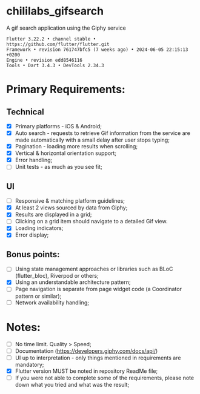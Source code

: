 # chililabs_gifsearch

A gif search application using the Giphy service

```
Flutter 3.22.2 • channel stable • https://github.com/flutter/flutter.git
Framework • revision 761747bfc5 (7 weeks ago) • 2024-06-05 22:15:13 +0200
Engine • revision edd8546116
Tools • Dart 3.4.3 • DevTools 2.34.3
```


# Primary Requirements:
## Technical
- [x] Primary platforms - iOS & Android;
- [x] Auto search - requests to retrieve Gif information from the service are made automatically with a small delay after user stops typing;
- [x] Pagination - loading more results when scrolling;
- [x] Vertical & horizontal orientation support;
- [x] Error handling;
- [ ] Unit tests - as much as you see fit;

## UI
- [ ] Responsive & matching platform guidelines;
- [x] At least 2 views sourced by data from Giphy;
- [x] Results are displayed in a grid;
- [ ] Clicking on a grid item should navigate to a detailed Gif view.
- [x] Loading indicators;
- [x] Error display;

## Bonus points:
- [ ] Using state management approaches or libraries such as BLoC (flutter_bloc), Riverpod or others;
- [x] Using an understandable architecture pattern;
- [ ] Page navigation is separate from page widget code (a Coordinator pattern or similar);
- [ ] Network availability handling;

# Notes:
- [ ] No time limit. Quality > Speed;
- [ ] Documentation (https://developers.giphy.com/docs/api/)
- [ ] UI up to interpretation - only things mentioned in requirements are mandatory;
- [x] Flutter version MUST be noted in repository ReadMe file;
- [ ] If you were not able to complete some of the requirements, please note down what you tried and what was the result;
